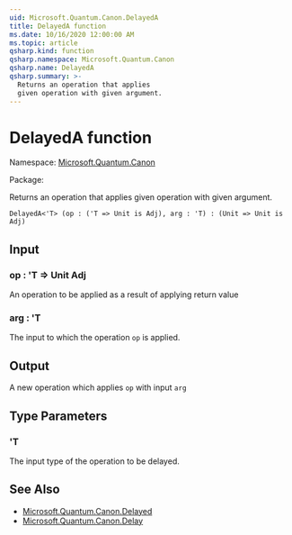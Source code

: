 ```yaml
---
uid: Microsoft.Quantum.Canon.DelayedA
title: DelayedA function
ms.date: 10/16/2020 12:00:00 AM
ms.topic: article
qsharp.kind: function
qsharp.namespace: Microsoft.Quantum.Canon
qsharp.name: DelayedA
qsharp.summary: >-
  Returns an operation that applies
  given operation with given argument.
---
```


# DelayedA function

Namespace: [Microsoft.Quantum.Canon](xref:Microsoft.Quantum.Canon)

Package: [](https://nuget.org/packages/)


Returns an operation that appliesgiven operation with given argument.

```Q#
DelayedA<'T> (op : ('T => Unit is Adj), arg : 'T) : (Unit => Unit is Adj)
```


## Input

### op : 'T => Unit Adj

An operation to be applied as a result of applying return value


### arg : 'T

The input to which the operation `op` is applied.



## Output

A new operation which applies `op` with input `arg`

## Type Parameters

### 'T

The input type of the operation to be delayed.



## See Also

- [Microsoft.Quantum.Canon.Delayed](xref:Microsoft.Quantum.Canon.Delayed)
- [Microsoft.Quantum.Canon.Delay](xref:Microsoft.Quantum.Canon.Delay)